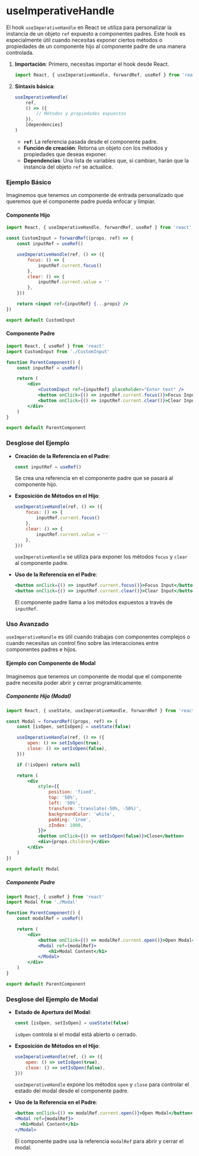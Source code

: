 # useImperativeHandle

El hook `useImperativeHandle` en React se utiliza para personalizar la instancia de un objeto `ref` expuesto a componentes padres. Este hook es especialmente útil cuando necesitas exponer ciertos métodos o propiedades de un componente hijo al componente padre de una manera controlada.

1. **Importación**: Primero, necesitas importar el hook desde React.

    ```jsx
    import React, { useImperativeHandle, forwardRef, useRef } from 'react'
    ```

2. **Sintaxis básica**:
    ```jsx
    useImperativeHandle(
        ref,
        () => ({
            // Métodos y propiedades expuestos
        }),
        [dependencies]
    )
    ```
    - **`ref`**: La referencia pasada desde el componente padre.
    - **Función de creación**: Retorna un objeto con los métodos y propiedades que deseas exponer.
    - **Dependencias**: Una lista de variables que, si cambian, harán que la instancia del objeto `ref` se actualice.

### Ejemplo Básico

Imaginemos que tenemos un componente de entrada personalizado que queremos que el componente padre pueda enfocar y limpiar.

#### Componente Hijo

```jsx
import React, { useImperativeHandle, forwardRef, useRef } from 'react'

const CustomInput = forwardRef((props, ref) => {
    const inputRef = useRef()

    useImperativeHandle(ref, () => ({
        focus: () => {
            inputRef.current.focus()
        },
        clear: () => {
            inputRef.current.value = ''
        },
    }))

    return <input ref={inputRef} {...props} />
})

export default CustomInput
```

#### Componente Padre

```jsx
import React, { useRef } from 'react'
import CustomInput from './CustomInput'

function ParentComponent() {
    const inputRef = useRef()

    return (
        <div>
            <CustomInput ref={inputRef} placeholder="Enter text" />
            <button onClick={() => inputRef.current.focus()}>Focus Input</button>
            <button onClick={() => inputRef.current.clear()}>Clear Input</button>
        </div>
    )
}

export default ParentComponent
```

### Desglose del Ejemplo

-   **Creación de la Referencia en el Padre**:

    ```jsx
    const inputRef = useRef()
    ```

    Se crea una referencia en el componente padre que se pasará al componente hijo.

-   **Exposición de Métodos en el Hijo**:

    ```jsx
    useImperativeHandle(ref, () => ({
        focus: () => {
            inputRef.current.focus()
        },
        clear: () => {
            inputRef.current.value = ''
        },
    }))
    ```

    `useImperativeHandle` se utiliza para exponer los métodos `focus` y `clear` al componente padre.

-   **Uso de la Referencia en el Padre**:
    ```jsx
    <button onClick={() => inputRef.current.focus()}>Focus Input</button>
    <button onClick={() => inputRef.current.clear()}>Clear Input</button>
    ```
    El componente padre llama a los métodos expuestos a través de `inputRef`.

### Uso Avanzado

`useImperativeHandle` es útil cuando trabajas con componentes complejos o cuando necesitas un control fino sobre las interacciones entre componentes padres e hijos.

#### Ejemplo con Componente de Modal

Imaginemos que tenemos un componente de modal que el componente padre necesita poder abrir y cerrar programáticamente.

##### Componente Hijo (Modal)

```jsx
import React, { useState, useImperativeHandle, forwardRef } from 'react'

const Modal = forwardRef((props, ref) => {
    const [isOpen, setIsOpen] = useState(false)

    useImperativeHandle(ref, () => ({
        open: () => setIsOpen(true),
        close: () => setIsOpen(false),
    }))

    if (!isOpen) return null

    return (
        <div
            style={{
                position: 'fixed',
                top: '50%',
                left: '50%',
                transform: 'translate(-50%, -50%)',
                backgroundColor: 'white',
                padding: '1rem',
                zIndex: 1000,
            }}>
            <button onClick={() => setIsOpen(false)}>Close</button>
            <div>{props.children}</div>
        </div>
    )
})

export default Modal
```

##### Componente Padre

```jsx
import React, { useRef } from 'react'
import Modal from './Modal'

function ParentComponent() {
    const modalRef = useRef()

    return (
        <div>
            <button onClick={() => modalRef.current.open()}>Open Modal</button>
            <Modal ref={modalRef}>
                <h1>Modal Content</h1>
            </Modal>
        </div>
    )
}

export default ParentComponent
```

### Desglose del Ejemplo de Modal

-   **Estado de Apertura del Modal**:

    ```jsx
    const [isOpen, setIsOpen] = useState(false)
    ```

    `isOpen` controla si el modal está abierto o cerrado.

-   **Exposición de Métodos en el Hijo**:

    ```jsx
    useImperativeHandle(ref, () => ({
        open: () => setIsOpen(true),
        close: () => setIsOpen(false),
    }))
    ```

    `useImperativeHandle` expone los métodos `open` y `close` para controlar el estado del modal desde el componente padre.

-   **Uso de la Referencia en el Padre**:
    ```jsx
    <button onClick={() => modalRef.current.open()}>Open Modal</button>
    <Modal ref={modalRef}>
      <h1>Modal Content</h1>
    </Modal>
    ```
    El componente padre usa la referencia `modalRef` para abrir y cerrar el modal.
